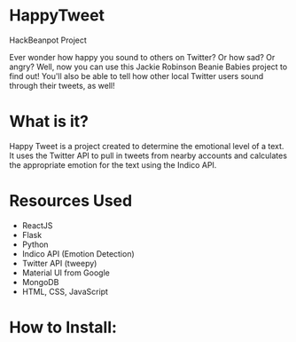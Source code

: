 # HappyTweet
HackBeanpot Project

Ever wonder how happy you sound to others on Twitter? Or how sad? Or angry? Well, now you can use this Jackie Robinson
Beanie Babies project to find out!
You'll also be able to tell how other local Twitter users sound through their tweets, as well! 

# What is it?
Happy Tweet is a project created to determine the emotional level of a text. It uses the Twitter API to pull in tweets
from nearby accounts and calculates the appropriate emotion for the text using the Indico API.

# Resources Used
- ReactJS
- Flask
- Python
- Indico API (Emotion Detection)
- Twitter API (tweepy)
- Material UI from Google
- MongoDB
- HTML, CSS, JavaScript

# How to Install:


